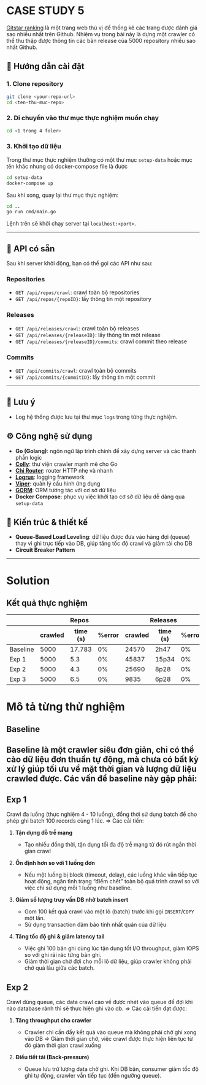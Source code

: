 # CASE STUDY 5

[Gitstar ranking](https://gitstar-ranking.com/repositories) là một trang web thú vị để thống kê các trang được đánh giá sao nhiều nhất trên Github. Nhiệm vụ trong bài này là dựng một crawler có thể thu thập được thông tin các bản release của 5000 repository nhiều sao nhất Github.

## 🚀 Hướng dẫn cài đặt

### 1. Clone repository

```bash
git clone <your-repo-url>
cd <ten-thu-muc-repo>
```

### 2. Di chuyển vào thư mục thực nghiệm muốn chạy

```bash
cd <1 trong 4 foler>
```

### 3. Khởi tạo dữ liệu

Trong thư mục thực nghiệm thường có một thư mục `setup-data` hoặc mục tên khác nhưng có docker-compose file là được

```bash
cd setup-data
docker-compose up
```

Sau khi xong, quay lại thư mục thực nghiệm:

```bash
cd ..
go run cmd/main.go
```

Lệnh trên sẽ khởi chạy server tại `localhost:<port>`.

---

## 📡 API có sẵn

Sau khi server khởi động, bạn có thể gọi các API như sau:

### Repositories
- `GET /api/repos/crawl`: crawl toàn bộ repositories
- `GET /api/repos/{repoID}`: lấy thông tin một repository

### Releases
- `GET /api/releases/crawl`: crawl toàn bộ releases
- `GET /api/releases/{releaseID}`: lấy thông tin một release
- `GET /api/releases/{releaseID}/commits`: crawl commit theo release

### Commits
- `GET /api/commits/crawl`: crawl toàn bộ commits
- `GET /api/commits/{commitID}`: lấy thông tin một commit

---

## 📝 Lưu ý

- Log hệ thống được lưu tại thư mục `logs` trong từng thực nghiệm.
  
## ⚙️ Công nghệ sử dụng

- **Go (Golang)**: ngôn ngữ lập trình chính để xây dựng server và các thành phần logic
- **[Colly](https://github.com/gocolly/colly)**: thư viện crawler mạnh mẽ cho Go
- **[Chi Router](https://github.com/go-chi/chi)**: router HTTP nhẹ và nhanh
- **[Logrus](https://github.com/sirupsen/logrus)**: logging framework
- **[Viper](https://github.com/spf13/viper)**: quản lý cấu hình ứng dụng
- **[GORM](https://gorm.io/)**: ORM tương tác với cơ sở dữ liệu
- **Docker Compose**: phục vụ việc khởi tạo cơ sở dữ liệu dễ dàng qua `setup-data`

## 🧱 Kiến trúc & thiết kế

- **Queue-Based Load Leveling**: dữ liệu được đưa vào hàng đợi (queue) thay vì ghi trực tiếp vào DB, giúp tăng tốc độ crawl và giảm tải cho DB
- **Circuit Breaker Pattern**

---
  
# Solution

## Kết quả thực nghiệm
<table>
  <thead>
    <tr>
      <th> </th>
      <th colspan="3">Repos </th>
      <th colspan="3">Releases </th>
      <th colspan="3">Commits</th>
    </tr>
    <tr>
      <!-- Dòng header thứ hai để đánh tên hai cột con của Col B -->
      <th></th>
      <th>crawled</th>
      <th>time (s)</th>
      <th>%error</th>
      <th>crawled</th>
      <th>time (s) </th>
      <th>%error</th>
      <th>crawled</th>
      <th>time (s) </th>
      <th>%error</th>
    </tr>
  </thead>
  <tbody>
    <tr>
      <td>Baseline</td>
      <td>5000</td>
      <td>17.783</td>
      <td>0%</td>
      <td>24570</td>
      <td>2h47</td>
      <td>0%</td>
      <td>35892</td>
      <td>1h35</td>
      <td>0%</td>
    </tr>
    <tr>
      <td>Exp 1</td>
      <td>5000</td>
      <td>5.3</td>
      <td>0%</td>
      <td>45837</td>
      <td>15p34</td>
      <td>0%</td>
      <td>36822</td>
      <td>13p56</td>
      <td>0%</td>
    </tr>
    <tr>
      <td>Exp 2</td>
      <td>5000</td>
      <td>4.3</td>
      <td>0%</td>
      <td>25690</td>
      <td>8p28</td>
      <td>0%</td>
      <td>37682</td>
      <td>12p55</td>
      <td>0%</td>
    </tr>
    <tr>
      <td>Exp 3</td>
      <td>5000</td>
      <td>6.5</td>
      <td>0%</td>
      <td>9835</td>
      <td>6p28</td>
      <td>0%</td>
      <td>6570</td>
      <td>4p14</td>
      <td>0%</td>
    </tr>
  </tbody>
</table>

# Mô tả từng thử nghiệm
## Baseline
Baseline là một crawler siêu đơn giản, chỉ có thể cào dữ liệu đơn thuần tự động, mà chưa có bất kỳ xử lý giúp tối ưu về mặt thời gian và lượng dữ liệu crawled được. 
Các vấn đề baseline này gặp phải:
- 

## Exp 1
Crawl đa luồng (thực nghiệm 4 - 10 luồng), đồng thời sử dụng batch để cho phép ghi batch 100 records cùng 1 lúc.
=> Các cải tiến:
1. **Tận dụng đỗ trễ mạng**  
   - Tạo nhiều đồng thời, tận dụng tối đa độ trễ mạng từ đó rút ngắn thời gian crawl

2. **Ổn định hơn so với 1 luồng đơn**  
   - Nếu một luồng bị block (timeout, delay), các luồng khác vẫn tiếp tục hoạt động, ngăn tình trạng “điểm chết” toàn bộ quá trình crawl so với việc chỉ sử dụng mỗi 1 luồng như baseline.

4. **Giảm số lượng truy vấn DB nhờ batch insert**  
   - Gom 100 kết quả crawl vào một lô (batch) trước khi gọi `INSERT`/`COPY` một lần.  
   - Sử dụng transaction đảm bảo tính nhất quán của dữ liệu

5. **Tăng tốc độ ghi & giảm latency tail**  
   - Việc ghi 100 bản ghi cùng lúc tận dụng tốt I/O throughput, giảm IOPS so với ghi rải rác từng bản ghi.  
   - Giảm thời gian chờ đợi cho mỗi lô dữ liệu, giúp crawler không phải chờ quá lâu giữa các batch.

## Exp 2
Crawl dùng queue, các data crawl cào về được nhét vào queue để đợi khi nào database rảnh thì sẽ thực hiện ghi vào db.
=> Các cải tiến đạt được:
1. **Tăng throughput cho crawler**  
   - Crawler chỉ cần đẩy kết quả vào queue mà không phải chờ ghi xong vào DB => Giảm thời gian chờ, việc crawl được thực hiện liên tục từ đó giảm thời gian crawl xuống  

2. **Điều tiết tải (Back‑pressure)**  
   - Queue lưu trữ lượng data chờ ghi. Khi DB bận, consumer giảm tốc độ ghi tự động, crawler vẫn tiếp tục (đến ngưỡng queue).  

